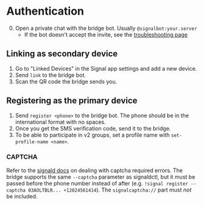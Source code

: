 # Authentication
0. Open a private chat with the bridge bot. Usually `@signalbot:your.server`
   * If the bot doesn't accept the invite, see the [troubleshooting page](../../general/troubleshooting.md)

## Linking as secondary device
1. Go to "Linked Devices" in the Signal app settings and add a new device.
2. Send `link` to the bridge bot.
3. Scan the QR code the bridge sends you.

## Registering as the primary device
1. Send `register <phone>` to the bridge bot. The phone should be in the
   international format with no spaces.
2. Once you get the SMS verification code, send it to the bridge.
3. To be able to participate in v2 groups, set a profile name with
   `set-profile-name <name>`.

### CAPTCHA
Refer to the [signald docs](https://signald.org/articles/captcha/) on dealing
with captcha required errors. The bridge supports the same `--captcha`
parameter as signaldctl, but it must be passed before the phone number instead
of after (e.g. `!signal register --captcha 03AOLTBLR... +12024561414`). The
`signalcaptcha://` part must *not* be included.
